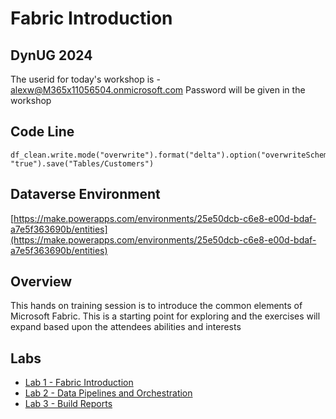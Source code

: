 # Fabric Introduction

## DynUG 2024

The userid for today's workshop is - alexw@M365x11056504.onmicrosoft.com
Password will be given in the workshop

## Code Line

```
df_clean.write.mode("overwrite").format("delta").option("overwriteSchema", "true").save("Tables/Customers")
```

## Dataverse Environment
[https://make.powerapps.com/environments/25e50dcb-c6e8-e00d-bdaf-a7e5f363690b/entities](https://make.powerapps.com/environments/25e50dcb-c6e8-e00d-bdaf-a7e5f363690b/entities)

## Overview

This hands on training session is to introduce the common elements of Microsoft Fabric. This is a starting point for exploring and the exercises will expand based upon the attendees abilities and interests

## Labs

* [Lab 1 - Fabric Introduction](Lab%201%20-%20Fabric%20Introduction.md)
* [Lab 2 - Data Pipelines and Orchestration](Lab%202%20-%20Data%20Pipelines.md)
* [Lab 3 - Build Reports](<Lab 3 - Build Reports.md>)
